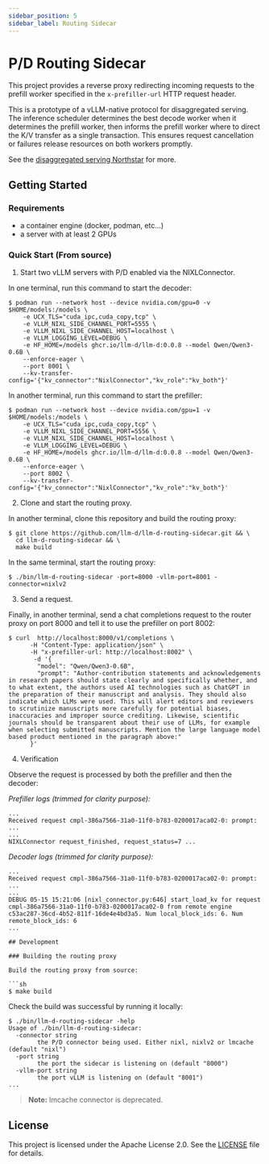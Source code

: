 ```yaml
---
sidebar_position: 5
sidebar_label: Routing Sidecar
---
```

# P/D Routing Sidecar

This project provides a reverse proxy redirecting incoming requests
to the prefill worker specified in the `x-prefiller-url` HTTP request header.

This is a prototype of a vLLM-native protocol for disaggregated serving. The
inference scheduler determines the best decode worker when it determines the
prefill worker, then informs the prefill worker where to direct the K/V transfer
as a single transaction. This ensures request cancellation or failures release
resources on both workers promptly.

See the [disaggregated serving Northstar](https://docs.google.com/document/d/1FNN5snmipaTxEA1FGEeSH7Z_kEqskouKD1XYhVyTHr8/edit?tab=t.0#heading=h.ycwld2oth1kj) for more.

## Getting Started

### Requirements

- a container engine (docker, podman, etc...)
- a server with at least 2 GPUs

### Quick Start (From source)

1. Start two vLLM servers with P/D enabled via the NIXLConnector.

In one terminal, run this command to start the decoder:

```
$ podman run --network host --device nvidia.com/gpu=0 -v $HOME/models:/models \
    -e UCX_TLS="cuda_ipc,cuda_copy,tcp" \
    -e VLLM_NIXL_SIDE_CHANNEL_PORT=5555 \
    -e VLLM_NIXL_SIDE_CHANNEL_HOST=localhost \
    -e VLLM_LOGGING_LEVEL=DEBUG \
    -e HF_HOME=/models ghcr.io/llm-d/llm-d:0.0.8 --model Qwen/Qwen3-0.6B \
    --enforce-eager \
    --port 8001 \
    --kv-transfer-config='{"kv_connector":"NixlConnector","kv_role":"kv_both"}'
```

In another terminal, run this command to start the prefiller:

```
$ podman run --network host --device nvidia.com/gpu=1 -v $HOME/models:/models \
    -e UCX_TLS="cuda_ipc,cuda_copy,tcp" \
    -e VLLM_NIXL_SIDE_CHANNEL_PORT=5556 \
    -e VLLM_NIXL_SIDE_CHANNEL_HOST=localhost \
    -e VLLM_LOGGING_LEVEL=DEBUG \
    -e HF_HOME=/models ghcr.io/llm-d/llm-d:0.0.8 --model Qwen/Qwen3-0.6B \
    --enforce-eager \
    --port 8002 \
    --kv-transfer-config='{"kv_connector":"NixlConnector","kv_role":"kv_both"}'
```

2. Clone and start the routing proxy.

In another terminal, clone this repository and build the routing proxy:

```
$ git clone https://github.com/llm-d/llm-d-routing-sidecar.git && \
  cd llm-d-routing-sidecar && \
  make build
```

In the same terminal, start the routing proxy:

```
$ ./bin/llm-d-routing-sidecar -port=8000 -vllm-port=8001 -connector=nixlv2
```

3. Send a request.

Finally, in another terminal, send a chat completions request to the router proxy on port 8000 and tell it to use the prefiller on port 8002:

```
$ curl  http://localhost:8000/v1/completions \
      -H "Content-Type: application/json" \
      -H "x-prefiller-url: http://localhost:8002" \
       -d '{
        "model": "Qwen/Qwen3-0.6B",
        "prompt": "Author-contribution statements and acknowledgements in research papers should state clearly and specifically whether, and to what extent, the authors used AI technologies such as ChatGPT in the preparation of their manuscript and analysis. They should also indicate which LLMs were used. This will alert editors and reviewers to scrutinize manuscripts more carefully for potential biases, inaccuracies and improper source crediting. Likewise, scientific journals should be transparent about their use of LLMs, for example when selecting submitted manuscripts. Mention the large language model based product mentioned in the paragraph above:"
      }'
```

4. Verification

Observe the request is processed by both the prefiller and then the decoder:

*Prefiller logs (trimmed for clarity purpose):*

```
...
Received request cmpl-386a7566-31a0-11f0-b783-0200017aca02-0: prompt: ...
...
NIXLConnector request_finished, request_status=7 ...
```

*Decoder logs (trimmed for clarity purpose):*
```
...
Received request cmpl-386a7566-31a0-11f0-b783-0200017aca02-0: prompt: ...
...
DEBUG 05-15 15:21:06 [nixl_connector.py:646] start_load_kv for request cmpl-386a7566-31a0-11f0-b783-0200017aca02-0 from remote engine c53ac287-36cd-4b52-811f-16de4e4bd3a5. Num local_block_ids: 6. Num remote_block_ids: 6
...

## Development

### Building the routing proxy

Build the routing proxy from source:

```sh
$ make build
```

Check the build was successful by running it locally:

```
$ ./bin/llm-d-routing-sidecar -help
Usage of ./bin/llm-d-routing-sidecar:
  -connector string
        the P/D connector being used. Either nixl, nixlv2 or lmcache (default "nixl")
  -port string
        the port the sidecar is listening on (default "8000")
  -vllm-port string
        the port vLLM is listening on (default "8001")
...
```

> **Note:** lmcache connector is deprecated.


## License

This project is licensed under the Apache License 2.0. See the [LICENSE](@site/docs/assets/files/LICENSE) file for details.
